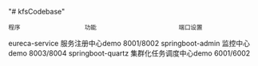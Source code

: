 "# kfsCodebase" 

	程序		 	        功能			             端口设置
eureca-service		服务注册中心demo		     8001/8002
springboot-admin	监控中心demo			      8003/8004
springboot-quartz	集群化任务调度中心demo		6001/6002
